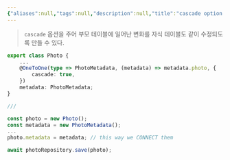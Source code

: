 ```yaml
---
{"aliases":null,"tags":null,"description":null,"title":"cascade option {typeorm}","created":"2024-04-14T22:56:42","updated":"2024-04-14T22:56:43","dg-publish":true,"permalink":"/docs/cascade option {typeorm}/","dgPassFrontmatter":true}
---
```



> `cascade` 옵션을 주어 부모 테이블에 일어난 변화를 자식 테이블도 같이 수정되도록 만들 수 있다.

```ts
export class Photo {
	...
	@OneToOne(type => PhotoMetadata, (metadata) => metadata.photo, {
		cascade: true,
	})
	metadata: PhotoMetadata;
}

///

const photo = new Photo();
const metadata = new PhotoMetadata();
...
photo.metadata = metadata; // this way we CONNECT them

await photoRepository.save(photo);
```
